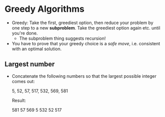 # Greedy Algorithms

- Greedy: Take the first, greediest option, then reduce your problem by one step
  to a new **subproblem**. Take the greediest option again etc.  until you're
  done.
  - The subproblem thing suggests recursion!
- You have to prove that your greedy choice is a *safe move*, i.e. consistent
  with an optimal solution.

## Largest number

- Concatenate the following numbers so that the largest possible integer comes
  out:
  
  5, 52, 57, 517, 532, 569, 581

  Result:

  581 57 569 5 532 52 517
